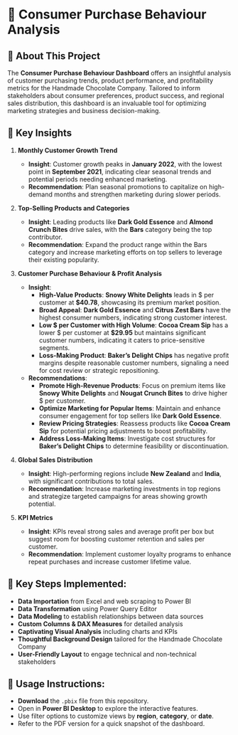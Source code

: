 # 🍫 Consumer Purchase Behaviour Analysis

## 📖 About This Project
The **Consumer Purchase Behaviour Dashboard** offers an insightful analysis of customer purchasing trends, product performance, and profitability metrics for the Handmade Chocolate Company. Tailored to inform stakeholders about consumer preferences, product success, and regional sales distribution, this dashboard is an invaluable tool for optimizing marketing strategies and business decision-making.

## 🔑 Key Insights
1. **Monthly Customer Growth Trend**
   - **Insight**: Customer growth peaks in **January 2022**, with the lowest point in **September 2021**, indicating clear seasonal trends and potential periods needing enhanced marketing.
   - **Recommendation**: Plan seasonal promotions to capitalize on high-demand months and strengthen marketing during slower periods.

2. **Top-Selling Products and Categories**
   - **Insight**: Leading products like **Dark Gold Essence** and **Almond Crunch Bites** drive sales, with the **Bars** category being the top contributor.
   - **Recommendation**: Expand the product range within the Bars category and increase marketing efforts on top sellers to leverage their existing popularity.

3. **Customer Purchase Behaviour & Profit Analysis**
   - **Insight**:
     - **High-Value Products**: **Snowy White Delights** leads in $ per customer at **$40.78**, showcasing its premium market position.
     - **Broad Appeal**: **Dark Gold Essence** and **Citrus Zest Bars** have the highest consumer numbers, indicating strong customer interest.
     - **Low $ per Customer with High Volume**: **Cocoa Cream Sip** has a lower $ per customer at **$29.95** but maintains significant customer numbers, indicating it caters to price-sensitive segments.
     - **Loss-Making Product**: **Baker’s Delight Chips** has negative profit margins despite reasonable customer numbers, signaling a need for cost review or strategic repositioning.
   - **Recommendations**:
     - **Promote High-Revenue Products**: Focus on premium items like **Snowy White Delights** and **Nougat Crunch Bites** to drive higher $ per customer.
     - **Optimize Marketing for Popular Items**: Maintain and enhance consumer engagement for top sellers like **Dark Gold Essence**.
     - **Review Pricing Strategies**: Reassess products like **Cocoa Cream Sip** for potential pricing adjustments to boost profitability.
     - **Address Loss-Making Items**: Investigate cost structures for **Baker’s Delight Chips** to determine feasibility or discontinuation.

4. **Global Sales Distribution**
   - **Insight**: High-performing regions include **New Zealand** and **India**, with significant contributions to total sales.
   - **Recommendation**: Increase marketing investments in top regions and strategize targeted campaigns for areas showing growth potential.

5. **KPI Metrics**
   - **Insight**: KPIs reveal strong sales and average profit per box but suggest room for boosting customer retention and sales per customer.
   - **Recommendation**: Implement customer loyalty programs to enhance repeat purchases and increase customer lifetime value.

## 📌 Key Steps Implemented:
- **Data Importation** from Excel and web scraping to Power BI  
- **Data Transformation** using Power Query Editor  
- **Data Modeling** to establish relationships between data sources  
- **Custom Columns & DAX Measures** for detailed analysis  
- **Captivating Visual Analysis** including charts and KPIs  
- **Thoughtful Background Design** tailored for the Handmade Chocolate Company  
- **User-Friendly Layout** to engage technical and non-technical stakeholders  

## 🚀 Usage Instructions:
- **Download** the `.pbix` file from this repository.
- Open in **Power BI Desktop** to explore the interactive features.
- Use filter options to customize views by **region**, **category**, or **date**.
- Refer to the PDF version for a quick snapshot of the dashboard.
